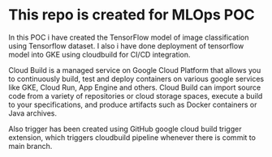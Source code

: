 # This repo is created for MLOps POC

In this POC i have created the TensorFlow model of image classification using Tensorflow dataset. I also i have done deployment of tensorflow model into GKE using cloudbuild for CI/CD integration. 

Cloud Build is a managed service on Google Cloud Platform that allows you to continuously build, test and deploy containers on various google services like GKE, Cloud Run, App Engine and others. Cloud Build can import source code from a variety of repositories or cloud storage spaces, execute a build to your specifications, and produce artifacts such as Docker containers or Java archives.

Also trigger has been created using GitHub google cloud build trigger extension, which triggers cloudbuild pipeline whenever there is commit to main branch.
